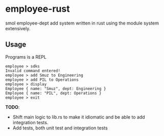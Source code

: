 # employee-rust
smol employee-dept add system written in rust using the module system extensively.

## Usage
Programs is a REPL

```
employee > sdks
Invalid command entered!
employee > add Smuz to Engineering
employee > add PIL to Operations    
employee > display
Employee { name: "Smuz", dept: Engineering }
Employee { name: "PIL", dept: Operations }
employee > exit
```

**TODO**: 
- Shift main logic to lib.rs to make it idiomatic and be able to add integration tests. 
- Add tests, both unit test and integration tests

